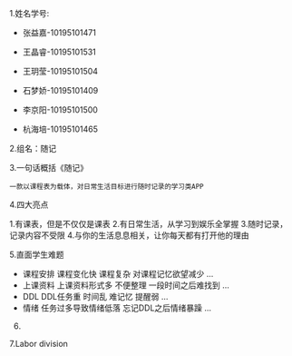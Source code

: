 1.姓名学号:

- 张益嘉-10195101471
- 王晶睿-10195101531

- 王玥莹-10195101504
- 石梦娇-10195101409
- 李京阳-10195101500
- 杭海培-10195101465

2.组名：随记

3.一句话概括《随记》

 	一款以课程表为载体，对日常生活目标进行随时记录的学习类APP

4.四大亮点

  1.有课表，但是不仅仅是课表
  2.有日常生活，从学习到娱乐全掌握
  3.随时记录，记录内容不受限
  4.与你的生活息息相关，让你每天都有打开他的理由

5.直面学生难题

- 课程安排
课程变化快
课程复杂
对课程记忆欲望减少
…
- 上课资料
上课资料形式多
不便整理
一段时间之后难找到
…
- DDL
DDL任务重
时间乱
难记忆
提醒弱
…
- 情绪
任务过多导致情绪低落
忘记DDL之后情绪暴躁
…

6.

7.Labor division

